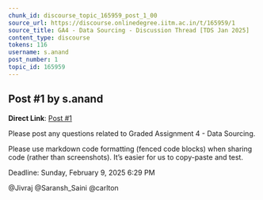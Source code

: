 ```yaml
---
chunk_id: discourse_topic_165959_post_1_00
source_url: https://discourse.onlinedegree.iitm.ac.in/t/165959/1
source_title: GA4 - Data Sourcing - Discussion Thread [TDS Jan 2025]
content_type: discourse
tokens: 116
username: s.anand
post_number: 1
topic_id: 165959
---
```


## Post #1 by s.anand

**Direct Link**: [Post #1](https://discourse.onlinedegree.iitm.ac.in/t/165959/1)

Please post any questions related to Graded Assignment 4 - Data Sourcing.

Please use markdown code formatting (fenced code blocks) when sharing code (rather than screenshots). It’s easier for us to copy-paste and test.

Deadline: Sunday, February 9, 2025 6:29 PM

@Jivraj @Saransh_Saini @carlton

